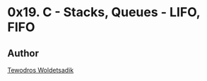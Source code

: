 # 0x19. C - Stacks, Queues - LIFO, FIFO
## Author
[Tewodros Woldetsadik](https://github.com/TeddyT21/monty/)
